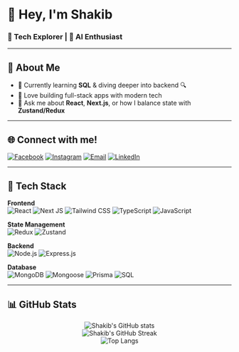 # 👋 Hey, I'm Shakib  
### 🚀 Tech Explorer | 🧠 AI Enthusiast

---

## 💫 About Me  
- 🌱 Currently learning **SQL** & diving deeper into backend 🔍  
- 🧩 Love building full-stack apps with modern tech  
- 💬 Ask me about **React**, **Next.js**, or how I balance state with **Zustand/Redux**  

---

## 🌐 Connect with me!  
[![Facebook](https://img.shields.io/badge/Facebook-%231877F2.svg?logo=Facebook&logoColor=white)](https://facebook.com/shakib.dewan.984)
[![Instagram](https://img.shields.io/badge/Instagram-%23E4405F.svg?logo=Instagram&logoColor=white)](https://instagram.com/d1__shakib)
[![Email](https://img.shields.io/badge/Email-D14836?logo=gmail&logoColor=white)](mailto:shakib.devv@gmail.com)
[![LinkedIn](https://img.shields.io/badge/LinkedIn-%230077B5.svg?logo=linkedin&logoColor=white)](https://www.linkedin.com/in/dewan-md-shakib-al-mujib-892900372)

---

## 🧠 Tech Stack  

**Frontend**  
![React](https://img.shields.io/badge/React-%2320232a.svg?style=for-the-badge&logo=react&logoColor=%2361DAFB)
![Next JS](https://img.shields.io/badge/Next-black?style=for-the-badge&logo=next.js&logoColor=white)
![Tailwind CSS](https://img.shields.io/badge/TailwindCSS-%2338B2AC.svg?style=for-the-badge&logo=tailwind-css&logoColor=white)
![TypeScript](https://img.shields.io/badge/TypeScript-%23007acc.svg?style=for-the-badge&logo=typescript&logoColor=white)
![JavaScript](https://img.shields.io/badge/JavaScript-%23f7df1e.svg?style=for-the-badge&logo=javascript&logoColor=black)

**State Management**  
![Redux](https://img.shields.io/badge/Redux-%23593d88.svg?style=for-the-badge&logo=redux&logoColor=white)
![Zustand](https://img.shields.io/badge/Zustand-%2320232a.svg?style=for-the-badge&logo=react&logoColor=white)

**Backend**  
![Node.js](https://img.shields.io/badge/Node.js-%23339933.svg?style=for-the-badge&logo=node.js&logoColor=white)
![Express.js](https://img.shields.io/badge/Express-%23404d59.svg?style=for-the-badge&logo=express&logoColor=white)

**Database**  
![MongoDB](https://img.shields.io/badge/MongoDB-%2347A248.svg?style=for-the-badge&logo=mongodb&logoColor=white)
![Mongoose](https://img.shields.io/badge/Mongoose-%23880000.svg?style=for-the-badge&logo=mongoose&logoColor=white)
![Prisma](https://img.shields.io/badge/Prisma-%23000000.svg?style=for-the-badge&logo=prisma&logoColor=white)
![SQL](https://img.shields.io/badge/SQL-%230074D9.svg?style=for-the-badge&logo=mysql&logoColor=white)

---

## 📊 GitHub Stats  
<div align="center">
  
![Shakib's GitHub stats](https://github-readme-stats.vercel.app/api?username=Dewanshakib&theme=radical&hide_border=false&include_all_commits=true&count_private=false)  
![Shakib's GitHub Streak](https://streak-stats.demolab.com?user=Dewanshakib&theme=radical&hide_border=false)  
![Top Langs](https://github-readme-stats.vercel.app/api/top-langs/?username=Dewanshakib&theme=radical&hide_border=false&layout=compact)

</div>
